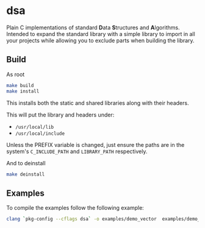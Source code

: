 # dsa

Plain C implementations of standard **D**ata **S**tructures and **A**lgorithms.
Intended to expand the standard library with a simple library to import in
all your projects while allowing you to exclude parts when building the library.

## Build

As root
```sh
make build
make install
```

This installs both the static and shared libraries along with their headers.

This will put the library and headers under:
  - `/usr/local/lib`
  - `/usr/local/include`

Unless the PREFIX variable is changed, just ensure the paths are in the
system's `C_INCLUDE_PATH` and `LIBRARY_PATH` respectively.

And to deinstall
```sh
make deinstall
```

## Examples

To compile the examples follow the following example:

```sh
clang `pkg-config --cflags dsa` -o examples/demo_vector  examples/demo_vector.c `pkg-config --libs dsa`
```
